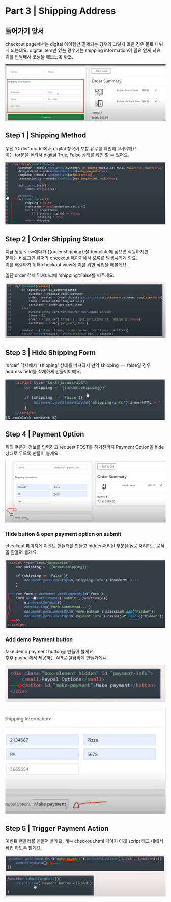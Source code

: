 # Part 3 \| Shipping Address

## 들어가기 앞서 

checkout page에서는 digital 아이템만 결제되는 경우와 그렇지 않은 경우 둘로 나뉘게 되는데요. digital item만 있는  경우에는 shipping information이 필요 없게 되요.  
이를 반영해서 코딩을 해보도록 하조. 

![](../../../../.gitbook/assets/image%20%28533%29.png)

## Step 1 \| Shipping Method

 우선 'Order' model에서 digital 항목이 포함 유무를 확인해주어야해요.   
이는 for문을 돌려서 digital True, False 상태를 확인 할 수  있어요.

![](../../../../.gitbook/assets/image%20%28419%29.png)

## Step 2 \| Order Shipping Status

지금 당장 view에다가 {{order.shipping}}을 template에 심으면 작동하지만   
문제는 비로그인 유저가 checkout 페이지에서 오류를 발생시키게 되요.   
이를 해결하기 위해 checkout view에 이를 위한 작업을 해볼게요.   
  
일단 order 객체 딕셔너리에 'shipping':False를 써주세요. 

![](../../../../.gitbook/assets/image%20%28440%29.png)

## Step 3 \| Hide Shipping Form

'order' 객체에서 'shipping' 상태를 가져와서 만약 shipping == false일 경우 address field를 삭제하게 만들어야해요.

![](../../../../.gitbook/assets/image%20%28483%29.png)

## Step 4 \| Payment Option

위의 주문자 정보를 입력하고 request.POST를 하기전까지 Payment Option을 hide상태로 두도록 만들어 볼게요.

![](../../../../.gitbook/assets/image%20%28467%29.png)

### Hide button & open payment option on submit

checkout 페이지에 이벤트 핸들러를 만들고 hidden처리된 부분을 js로 처리하는 로직을 만들어 볼게요. 

![](../../../../.gitbook/assets/image%20%28526%29.png)

### Add demo Payment button

fake demo payment button을 만들어 볼게요 .  
추후 paypal에서 제공하는 API로 깔끔하게 만들거에ㅛ.

![](../../../../.gitbook/assets/image%20%28462%29.png)

![](../../../../.gitbook/assets/image%20%28469%29.png)



## Step 5 \| Trigger Payment Action

이벤트 핸들러를 만들어 볼게요. 계속 checkout.html 페이지 아래 script 태그 내에서 작업 하도록 할게요.

![](../../../../.gitbook/assets/image%20%28435%29.png)

